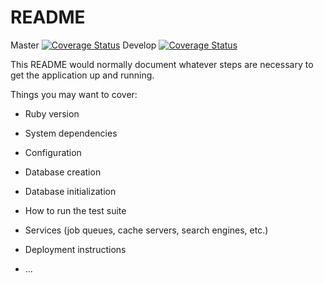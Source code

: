 # README
Master
[![Coverage Status](https://coveralls.io/repos/github/Hitin/TaskManagerNew/badge.svg?branch=master)](https://coveralls.io/github/Hitin/TaskManagerNew?branch=master)
Develop
[![Coverage Status](https://coveralls.io/repos/github/Hitin/TaskManagerNew/badge.svg?branch=develop)](https://coveralls.io/github/Hitin/TaskManagerNew?branch=develop)

This README would normally document whatever steps are necessary to get the
application up and running.

Things you may want to cover:

* Ruby version

* System dependencies

* Configuration

* Database creation

* Database initialization

* How to run the test suite

* Services (job queues, cache servers, search engines, etc.)

* Deployment instructions

* ...
